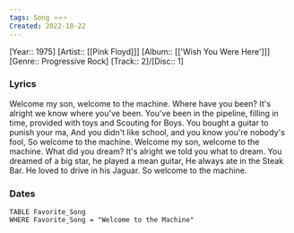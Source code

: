 ```yaml
---
tags: Song ⭐️⭐⭐
Created: 2022-10-22
---
```

[Year:: 1975]
[Artist:: [[Pink Floyd]]]
[Album:: [['Wish You Were Here']]]
[Genre:: Progressive Rock]
[Track:: 2]/[Disc:: 1]
### Lyrics
Welcome my son, welcome to the machine.
Where have you been? It's alright we know where you've been.
You've been in the pipeline, filling in time, 
provided with toys and Scouting for Boys.
You bought a guitar to punish your ma,
And you didn't like school, and you know you're nobody's fool,
So welcome to the machine.
Welcome my son, welcome to the machine.
What did you dream? It's alright we told you what to dream.
You dreamed of a big star, he played a mean guitar,
He always ate in the Steak Bar. He loved to drive in his Jaguar.
So welcome to the machine.
### Dates
```dataview
TABLE Favorite_Song
WHERE Favorite_Song = "Welcome to the Machine"

```
